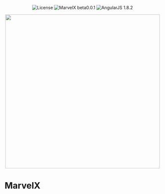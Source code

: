 <p align="center">
  <img alt="License" src="https://img.shields.io/static/v1?label=license&message=MIT&color=bd170b&labelColor=400703"/>

  <img alt="MarvelX beta0.0.1" src="https://img.shields.io/static/v1?label=MarvelX&message=1.0.0&color=bd170b&labelColor=400703"/>

  <img alt="AngularJS 1.8.2" src="https://img.shields.io/static/v1?label=AngularJS&message=v1.8.2&color=bd170b&labelColor=400703"/>
</p>

<div align="center">

  <img src="/github/preview.gif" width="500"/>
  <!-- ![cover](github/preview.gif) -->
</div>

# MarvelX


